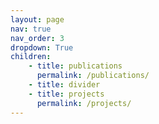 ```yaml
---
layout: page
nav: true
nav_order: 3
dropdown: True
children: 
    - title: publications
      permalink: /publications/
    - title: divider
    - title: projects
      permalink: /projects/
---
```

